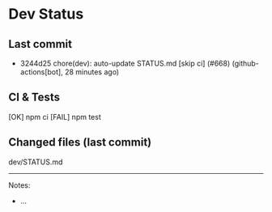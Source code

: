# Dev Status

## Last commit
- 3244d25 chore(dev): auto-update STATUS.md [skip ci] (#668) (github-actions[bot], 28 minutes ago)
## CI & Tests
[OK] npm ci
[FAIL] npm test

## Changed files (last commit)
dev/STATUS.md

---
Notes:
- ...

